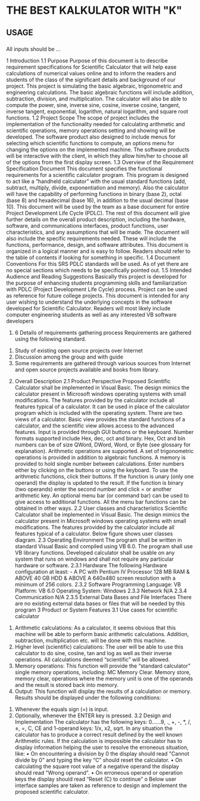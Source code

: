 # THE BEST KALKULATOR WITH "K"
## USAGE
### 
All inputs should be ...


1 Introduction 
1.1 Purpose 
Purpose of this document is to describe requirement 
specifications for Scientific Calculator that will help ease 
calculations of numerical values online and to inform the 
readers and students of the class of the significant details 
and background of our project. This project is simulating the 
basic algebraic, trigonometric and engineering calculations. 
The basic algebraic functions will include addition, 
subtraction, division, and multiplication. The calculator will 
also be able to compute the power, sine, inverse sine, cosine, 
inverse cosine, tangent, inverse tangent, exponential, 
logarithm, natural logarithm, and square root functions. 
1.2 Project Scope 
The scope of project includes the implementation of the 
functionality needed for calculating arithmetic and scientific 
operations, memory operations setting and showing will be 
developed. 
The software product also designed to include menus for 
selecting which scientific functions to compute, an 
options menu for changing the options on the implemented 
machine. 
The software products will be interactive with the client, 
in which they allow him/her to choose all of the options 
from the first display screen. 
1.3 Overview of the Requirement Specification Document 
This document specifies the functional requirements for a 
scientific calculator program. This program is designed to act 
like a “handheld calculator” with the usual standard functions 
(add, subtract, multiply, divide, exponentiation and memory). 
Also the calculator will have the capability of performing 
functions in binary (base 2), octal (base 8) and hexadecimal 
(base 16), in addition to the usual decimal (base 10). This 
document will be used by the team as a base document for entire 
Project Development Life Cycle (PDLC). 
The rest of this document will give further details on the 
overall product description, including the hardware, software, 
and communications interfaces, product functions, user 
characteristics, and any assumptions that will be made. 
The document will also include the specific requirements 
needed. These will include the functions, performance, design, 
and software attributes. 
This document is organized in a logical manner and is easy to 
follow. Readers should refer to the table of contents if 
looking for something in specific. 
1.4 Document Conventions 
For this SRS PDLC standards will be used. As of yet there are 
no special sections which needs to be specifically pointed out. 
1.5 Intended Audience and Reading Suggestions 
Basically this project is developed for the purpose of 
enhancing students programming skills and familiarization with 
PDLC (Project Development Life Cycle) process. Project can be 
used as reference for future college projects. 
This document is intended for any user wishing to understand 
the underlying concepts in the software developed for 
Scientific Calculator. Readers will most likely include 
computer engineering students as well as any interested VB 
software developers 
1. 6 Details of requirements gathering process 
Requirements are gathered using the following standard. 
1) Study of existing open source projects over Internet 
2) Discussion among the group and with guide 
3) Some requirements are gathered through various sources from 
Internet and open source 
projects available and books from library. 
2. Overall Description 
2.1 Product Perspective 
Proposed Scientific Calculator shall be implemented in Visual 
Basic. The design mimics the calculator present in Microsoft 
windows operating systems with small modifications. The 
features provided by the calculator include all features 
typical of a calculator. It can be used in place of the 
calculator program which is included with the operating system. 
There are two views of a calculator. Basic view provides the 
standard functions of a calculator, and the scientific view 
allows access to the advanced features. Input is provided 
through GUI buttons or the keyboard. Number formats supported 
include Hex, dec, oct and binary. Hex, Oct and bin numbers can 
be of size QWord, DWord, Word, or Byte (see glossary for 
explanation). Arithmetic operations are supported. A set of 
trigonometric operations is provided in addition to algebraic 
functions. A memory is provided to hold single number between 
calculations. 
Enter numbers either by clicking on the buttons or using 
the keyboard. To use the arithmetic functions, click their 
buttons. If the function is unary (only one operand) the 
display is updated to the result. If the function is binary 
(two operands) enter the second number and click = or another 
arithmetic key. 
An optional menu bar (or command bar) can be used to give 
access to additional functions. All the menu bar functions can 
be obtained in other ways. 
2.2 User classes and characteristics 
Scientific Calculator shall be implemented in Visual Basic. The 
design mimics the calculator present in Microsoft windows 
operating systems with small modifications. The features 
provided by the calculator include all features typical of a 
calculator. Below figure shows user classes diagram. 
2.3 Operating Environment 
The program shall be written in standard Visual Basic and 
compiled using VB 6.0. The program shall use VB library 
functions. Developed calculator shall be usable on any system 
that runs on windows and shall not require any particular 
hardware or software. 
2.3.1 Hardware 
The following Hardware configuration at least: - 
A PC with Pentium IV Processor 
128 MB RAM & ABOVE 
40 GB HDD & ABOVE 
A 640x480 screen resolution with a minimum of 256 colors. 
2.3.2 Software 
Programming Language: VB 
Platform: VB 6.0 
Operating System: Windows 
2.3.3 Network 
N/A 
2.3.4 Communication 
N/A 
2.3.5 External Data Bases and File Interfaces 
There are no existing external data bases or files that will be 
needed by this program 
3 Product or System Features 
3.1 Use cases for scientific calculator 
1) Arithmetic calculations: As a calculator, it seems 
obvious that this machine will be able to perform 
basic arithmetic calculations. Addition, 
subtraction, multiplication etc. will be done with 
this machine. 
2) Higher level (scientific) calculations: The user 
will be able to use this calculator to do sine, 
cosine, tan and log as well as their inverse 
operations. All calculations deemed “scientific” 
will be allowed. 
3) Memory operations: This function will provide the 
“standard calculator” single memory operations, including: 
MC Memory Clear. Memory store, memory clear, operations 
where the memory unit is one of the operands and the 
result is stored back into memory. 
4) Output: This function will display the results of a 
calculation or memory. Results should 
be displayed under the following conditions: 
1. Whenever the equals sign (=) is input. 
2. Optionally, whenever the ENTER key is pressed. 
3.2 Design and Implementation 
The calculator has the following keys: 0……9, ., +, -, *, /, ±, 
=, C, CE and 1-operand keys: 1/x, x2, sqrt. In any situation 
the calculator has to produce a correct result defined by the 
well known Arithmetic rules. If the calculation is impossible 
the calculator has to display information helping the user to 
resolve the erroneous situation, like: 
• On encountering a division by 0 the display should read 
"Cannot divide by 0" and typing the 
key “C” should reset the calculator. 
• On calculating the square root value of a negative operand 
the display should read "Wrong 
operand". 
• On erroneous operand or operation keys the display should 
read “Reset (C) to continue” o 
Below user interface samples are taken as reference to design 
and implement the proposed scientific calculator.